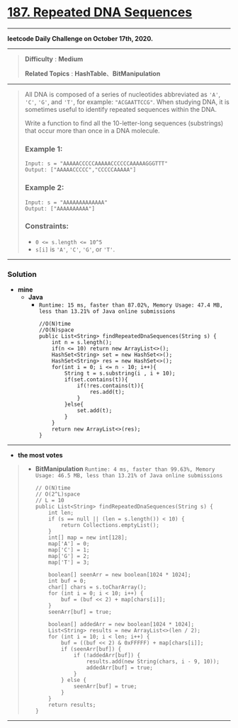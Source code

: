 # [187. Repeated DNA Sequences](https://leetcode.com/problems/repeated-dna-sequences/)

---

**leetcode Daily Challenge on October 17th, 2020.**

---

> **Difficulty** : **Medium**
>
> **Related Topics** : **HashTable**、**BitManipulation**

---

> All DNA is composed of a series of nucleotides abbreviated as `'A'`, `'C'`, `'G'`, and `'T'`, for example: `"ACGAATTCCG"`. When studying DNA, it is sometimes useful to identify repeated sequences within the DNA.
>
> Write a function to find all the 10-letter-long sequences (substrings) that occur more than once in a DNA molecule.
>
>
>
> ### Example 1:
> ```
> Input: s = "AAAAACCCCCAAAAACCCCCCAAAAAGGGTTT"
> Output: ["AAAAACCCCC","CCCCCAAAAA"]
> ```
>
> ### Example 2:
> ```
> Input: s = "AAAAAAAAAAAAA"
> Output: ["AAAAAAAAAA"]
> ```
>
> ### Constraints:
> * `0 <= s.length <= 10^5`
> * `s[i]` is `'A'`, `'C'`, `'G'`, or `'T'`.


---


### Solution
* **mine**
  * **Java**
    * `Runtime: 15 ms, faster than 87.02%, Memory Usage: 47.4 MB, less than 13.21% of Java online submissions`
      ```
      //O(N)time
      //O(N)space
      public List<String> findRepeatedDnaSequences(String s) {
          int n = s.length();
          if(n <= 10) return new ArrayList<>();
          HashSet<String> set = new HashSet<>();
          HashSet<String> res = new HashSet<>();
          for(int i = 0; i <= n - 10; i++){
              String t = s.substring(i , i + 10);
              if(set.contains(t)){
                  if(!res.contains(t)){
                      res.add(t);
                  }
              }else{
                  set.add(t);
              }
          }
          return new ArrayList<>(res);
      }
      ```

---


* **the most votes**
>  * **BitManipulation** `Runtime: 4 ms, faster than 99.63%, Memory Usage: 46.5 MB, less than 13.21% of Java online submissions`
>    ```
>    // O(N)time
>    // O(2^L)space
>    // L = 10
>    public List<String> findRepeatedDnaSequences(String s) {
>        int len;
>        if (s == null || (len = s.length()) < 10) {
>            return Collections.emptyList();
>        }
>        int[] map = new int[128];
>        map['A'] = 0;
>        map['C'] = 1;
>        map['G'] = 2;
>        map['T'] = 3;
>
>        boolean[] seenArr = new boolean[1024 * 1024];
>        int buf = 0;
>        char[] chars = s.toCharArray();
>        for (int i = 0; i < 10; i++) {
>            buf = (buf << 2) + map[chars[i]];
>        }
>        seenArr[buf] = true;
>
>        boolean[] addedArr = new boolean[1024 * 1024];
>        List<String> results = new ArrayList<>(len / 2);
>        for (int i = 10; i < len; i++) {
>            buf = ((buf << 2) & 0xFFFFF) + map[chars[i]];
>            if (seenArr[buf]) {
>                if (!addedArr[buf]) {
>                    results.add(new String(chars, i - 9, 10));
>                    addedArr[buf] = true;
>                }
>            } else {
>                seenArr[buf] = true;
>            }
>        }
>        return results;
>    }
>    ```

---


